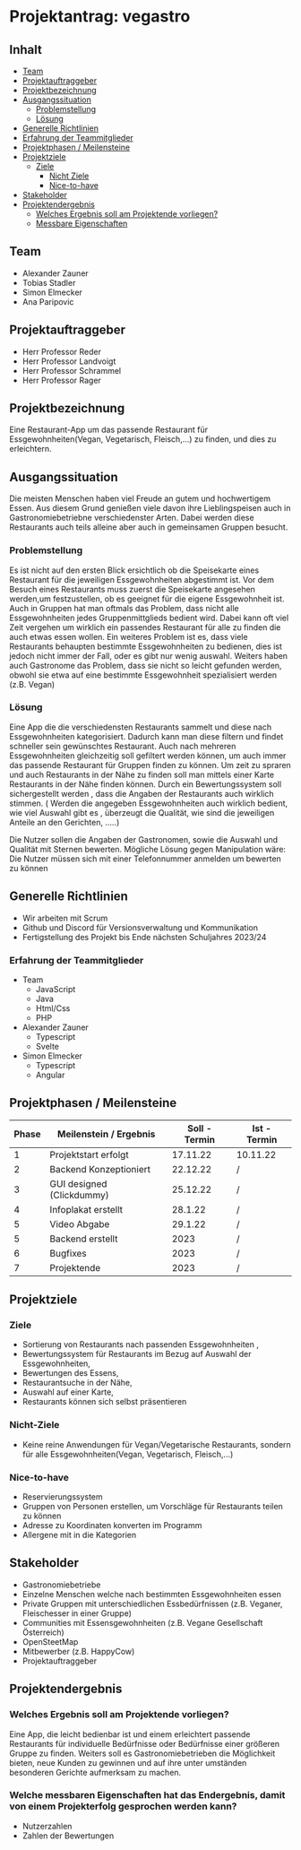 # Projektantrag: vegastro
## Inhalt
- [Team](#team)
- [Projektauftraggeber](#projektauftraggeber)
- [Projektbezeichnung](#projektbezeichnung)
- [Ausgangssituation](#ausgangssituation)
	- [Problemstellung](#problemstellung)
	- [Lösung](#lösung)
- [Generelle Richtlinien](#richtlinien)
- [Erfahrung der Teammitglieder](#erfahrung)
- [Projektphasen / Meilensteine](#meilensteine)
- [Projektziele](#projektziele)
  - [Ziele](#ziele)
	- [Nicht Ziele](#nichtZiele)
	- [Nice-to-have](#nice)
- [Stakeholder](#stakeholder)
- [Projektendergebnis](#projektendergebnis)
  - [Welches Ergebnis soll am Projektende vorliegen?](#ergebnis)
  - [Messbare Eigenschaften](#messbar)
## Team
- Alexander Zauner
- Tobias Stadler
- Simon Elmecker
- Ana Paripovic

## Projektauftraggeber
- Herr Professor Reder
- Herr Professor Landvoigt
- Herr Professor Schrammel
- Herr Professor Rager

## Projektbezeichnung
Eine Restaurant-App um das passende Restaurant für Essgewohnheiten(Vegan, Vegetarisch, Fleisch,...) zu finden, und dies zu erleichtern.

## Ausgangssituation
Die meisten Menschen haben viel Freude an gutem und hochwertigem Essen. Aus diesem Grund genießen viele davon ihre Lieblingspeisen auch in Gastronomiebetriebne verschiedenster Arten. Dabei werden diese Restaurants auch teils alleine aber auch in gemeinsamen Gruppen besucht.

### Problemstellung
Es ist nicht auf den ersten Blick ersichtlich ob die Speisekarte eines Restaurant für die jeweiligen Essgewohnheiten abgestimmt ist.
Vor dem Besuch eines Restaurants muss zuerst die Speisekarte angesehen werden,um festzustellen, ob es geeignet für die eigene Essgewohnheit ist. Auch in Gruppen hat man oftmals das Problem, dass nicht alle Essgewohnheiten jedes Gruppenmittglieds bedient wird.
Dabei kann oft viel Zeit vergehen um wirklich ein passendes Restaurant für alle zu finden die auch etwas essen wollen. 
Ein weiteres Problem ist es, dass viele Restaurants behaupten bestimmte Essgewohnheiten zu bedienen, dies ist jedoch nicht immer der Fall, oder es gibt nur wenig auswahl.
Weiters haben auch Gastronome das Problem, dass sie nicht so leicht gefunden werden, obwohl sie etwa auf eine bestimmte Essgewohnheit spezialisiert werden (z.B. Vegan)



### Lösung
Eine App die die verschiedensten Restaurants sammelt und diese nach Essgewohnheiten kategorisiert. Dadurch kann man diese filtern und findet schneller sein gewünschtes Restaurant. Auch nach mehreren Essgewohnheiten gleichzeitig soll gefiltert werden können, um auch immer das passende Restaurant für Gruppen finden zu können.
Um zeit zu spraren und auch Restaurants in der Nähe zu finden soll man mittels einer Karte Restaurants in der Nähe finden können.
Durch ein Bewertungssystem soll sichergestellt werden , dass die Angaben der Restaurants auch wirklich stimmen. ( Werden die angegeben Essgewohnheiten auch wirklich bedient, wie viel Auswahl gibt es , überzeugt die Qualität, wie sind die jeweiligen Anteile an den Gerichten, .....)

Die Nutzer sollen die Angaben der Gastronomen, sowie die Auswahl und Qualität mit Sternen bewerten. 
Mögliche Lösung gegen Manipulation wäre: Die Nutzer müssen sich mit einer Telefonnummer anmelden um bewerten zu können 

<a name="richtlinien"></a>
## Generelle Richtlinien
- Wir arbeiten mit Scrum
- Github und Discord für Versionsverwaltung und Kommunikation
- Fertigstellung des Projekt bis Ende nächsten Schuljahres 2023/24

<a name="erfahrung"></a>
### Erfahrung der Teammitglieder
- Team
  - JavaScript
  - Java
  - Html/Css
  - PHP
- Alexander Zauner
  - Typescript
  - Svelte
- Simon Elmecker
  - Typescript
  - Angular

<a name="meilensteine"></a>
## Projektphasen / Meilensteine
| Phase | Meilenstein / Ergebnis | Soll - Termin | Ist - Termin |
| ----- | ---------------------- | ------------- | ------------ |
| 1 | Projektstart erfolgt | 17.11.22 | 10.11.22 |
| 2 | Backend Konzeptioniert | 22.12.22 | / | 
| 3 | GUI designed (Clickdummy) | 25.12.22 | / |
| 4 | Infoplakat erstellt | 28.1.22 | / |
| 5 | Video Abgabe | 29.1.22 | / |
| 5 | Backend erstellt | 2023 | / |
| 6 | Bugfixes | 2023 | / | 
| 7 | Projektende | 2023 | / |

## Projektziele
### Ziele 
- Sortierung von Restaurants nach passenden Essgewohnheiten ,
- Bewertungssystem für Restaurants im Bezug auf Auswahl der Essgewohnheiten,
- Bewertungen des Essens,
- Restaurantsuche in der Nähe,
- Auswahl auf einer Karte,
- Restaurants können sich selbst präsentieren

<a name="nichtZiele"></a>
### Nicht-Ziele
- Keine reine Anwendungen für Vegan/Vegetarische Restaurants, sondern für alle Essgewohnheiten(Vegan, Vegetarisch, Fleisch,...)

<a name="nice"></a>
### Nice-to-have
 - Reservierungssystem
 - Gruppen von Personen erstellen, um Vorschläge für Restaurants teilen zu können
 - Adresse zu Koordinaten konverten im Programm
 - Allergene mit in die Kategorien

## Stakeholder
- Gastronomiebetriebe
- Einzelne Menschen welche nach bestimmten Essgewohnheiten essen
- Private Gruppen mit unterschiedlichen Essbedürfnissen (z.B. Veganer, Fleischesser in einer Gruppe)
- Communities mit Essensgewohnheiten (z.B. Vegane Gesellschaft Österreich)
- OpenSteetMap
- Mitbewerber (z.B. HappyCow)
- Projektauftraggeber


## Projektendergebnis
<a name="ergebnis"></a>
### Welches Ergebnis soll am Projektende vorliegen?
Eine App, die leicht bedienbar ist und einem erleichtert passende Restaurants für individuelle Bedürfnisse oder Bedürfnisse einer größeren Gruppe zu finden.
Weiters soll es Gastronomiebetrieben die Möglichkeit bieten, neue Kunden zu gewinnen und auf ihre unter umständen besonderen Gerichte aufmerksam zu machen.
<a name="messbar"></a>
### Welche messbaren Eigenschaften hat das Endergebnis, damit von einem Projekterfolg gesprochen werden kann?
- Nutzerzahlen
- Zahlen der Bewertungen
